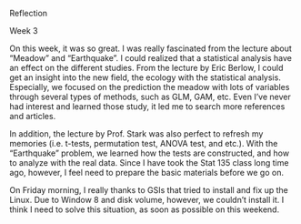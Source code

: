 Reflection

Week 3

On this week, it was so great. I was really fascinated from the lecture about “Meadow” and “Earthquake”. I could realized that a statistical analysis have an effect on the different studies. From the lecture by Eric Berlow, I could get an insight into the new field, the ecology with the statistical analysis. Especially, we focused on the prediction the meadow with lots of variables through several types of methods, such as GLM, GAM, etc. Even I’ve never had interest and learned those study, it led me to search more references and articles. 

In addition, the lecture by Prof. Stark was also perfect to refresh my memories (i.e. t-tests, permutation test, ANOVA test, and etc.). With the “Earthquake” problem, we learned how the tests are constructed, and how to analyze with the real data. Since I have took the Stat 135 class long time ago, however, I feel need to prepare the basic materials before we go on. 

On Friday morning, I really thanks to GSIs that tried to install and fix up the Linux. Due to Window 8 and disk volume, however, we couldn’t install it. I think I need to solve this situation, as soon as possible on this weekend.
